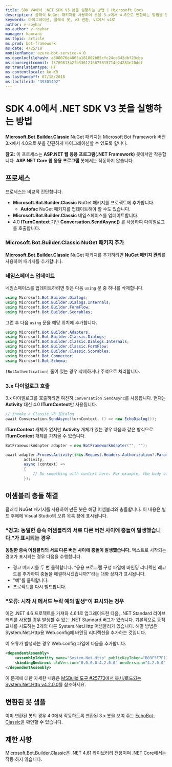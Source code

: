 ```yaml
---
title: SDK V4에서 .NET SDK V3 봇을 실행하는 방법 | Microsoft Docs
description: 클래식 NuGet 패키지를 사용하여 봇을 3.x에서 4.0으로 변환하는 방법을 알아봅니다.
keywords: 마이그레이션, 클래식 봇, v3 변환, v3에서 v4로
author: v-royhar
ms.author: v-royhar
manager: kamrani
ms.topic: article
ms.prod: bot-framework
ms.date: 4/25/18
monikerRange: azure-bot-service-4.0
ms.openlocfilehash: a808076e4865a181802b85cfc24ce342dbf23cba
ms.sourcegitcommit: f576981342fb3361216675815714e24281e20ddf
ms.translationtype: HT
ms.contentlocale: ko-KR
ms.lasthandoff: 07/18/2018
ms.locfileid: "39301492"
---
```

# <a name="how-to-run-net-sdk-v3-bots-in-sdk-40"></a>SDK 4.0에서 .NET SDK V3 봇을 실행하는 방법

**Microsoft.Bot.Builder.Classic** NuGet 패키지는 Microsoft Bot Framework 버전 3.x에서 4.0으로 봇을 간편하게 마이그레이션할 수 있도록 합니다.

**참고:** 이 프로세스는 **ASP.NET 웹 응용 프로그램(.NET Framework)** 봇에서만 작동합니다. **ASP.NET Core 웹 응용 프로그램** 봇에서는 작동하지 않습니다.

## <a name="the-process"></a>프로세스

프로세스는 비교적 간단합니다.

- **Microsoft.Bot.Builder.Classic** NuGet 패키지를 프로젝트에 추가합니다.
    - **Autofac** NuGet 패키지를 업데이트해야 할 수도 있습니다.
- **Microsoft.Bot.Builder.Classic** 네임스페이스를 업데이트합니다.
- 4.0 **ITurnContext** 기반 **Conversation.SendAsync()** 를 사용하여 다이얼로그를 호출합니다.

### <a name="add-the-microsoftbotbuilderclassic-nuget-package"></a>Microsoft.Bot.Builder.Classic NuGet 패키지 추가

**Microsoft.Bot.Builder.Classic** NuGet 패키지를 추가하려면 **NuGet 패키지 관리**를 사용하여 패키지를 추가합니다.

### <a name="update-the-namespaces"></a>네임스페이스 업데이트

네임스페이스를 업데이트하려면 찾은 다음 `using` 문 중 하나를 삭제합니다.

```csharp
using Microsoft.Bot.Builder.Dialogs;
using Microsoft.Bot.Builder.Dialogs.Internals;
using Microsoft.Bot.Builder.FormFlow;
using Microsoft.Bot.Builder.Scorables;
```

그런 후 다음 `using` 문을 해당 위치에 추가합니다.

```csharp
using Microsoft.Bot.Builder.Adapters;
using Microsoft.Bot.Builder.Classic.Dialogs;
using Microsoft.Bot.Builder.Classic.Dialogs.Internals;
using Microsoft.Bot.Builder.Classic.FormFlow;
using Microsoft.Bot.Builder.Classic.Scorables;
using Microsoft.Bot.Connector;
using Microsoft.Bot.Schema;
```

`[BotAuthentication]` 줄이 있는 경우 삭제하거나 주석으로 처리합니다.

### <a name="invoke-your-3x-dialog"></a>3.x 다이얼로그 호출

3.x 다이얼로그를 호출하려면 여전히 `Conversation.SendAsync`를 사용합니다. 현재는 **Activity** 대신 4.0 **ITurnContext**만 사용됩니다.

```csharp
// invoke a Classic V3 IDialog 
await Conversation.SendAsync(turnContext, () => new EchoDialog());
```

**ITurnContext** 개체가 없지만 **Activity** 개체가 있는 경우 다음과 같은 방식으로 **ITurnContext** 개체를 가져올 수 있습니다.

```csharp
BotFrameworkAdapter adapter = new BotFrameworkAdapter("", "");

await adapter.ProcessActivity(this.Request.Headers.Authorization?.Parameter,
        activity,
        async (context) =>
        {
            // Do something with context here. For example, the body of your Post() method may go here.
        });
```

## <a name="fix-assembly-conflicts"></a>어셈블리 충돌 해결

클래식 NuGet 패키지를 사용하여 만든 봇은 해당 어셈블리와 충돌합니다. 이 내용은 빌드 후에에 Visual Studio의 오류 목록 창에 표시됩니다.

### <a name="if-you-see-warning-found-conflicts-between-different-versions-of-the-same-dependent-assembly"></a>“경고: 동일한 종속 어셈블리의 서로 다른 버전 사이에 충돌이 발생했습니다.”가 표시되는 경우

**동일한 종속 어셈블리의 서로 다른 버전 사이에 충돌이 발생했습니다.** 텍스트로 시작되는 경고가 표시되는 경우 다음을 수행합니다.

- 경고 메시지를 두 번 클릭합니다. “응용 프로그램 구성 파일에 바인딩 리디렉션 레코드를 추가하여 충돌을 해결하시겠습니까?”라는 대화 상자가 표시됩니다.
- "예"를 클릭합니다.
- 프로젝트를 다시 빌드합니다.

### <a name="if-you-see-error-missing-method-exception-on-startup"></a>"오류: 시작 시 메서드 누락 예외 발생"이 표시되는 경우

이전 .NET 4.6 프로젝트를 가져와 4.6.1로 업그레이드한 다음, .NET Standard 라이브러리를 사용할 경우 발생할 수 있는 .NET Standard 버그가 있습니다. 기본적으로 동적 교체를 시도하는 2개의 다른 System.Net.Http 어셈블리가 있습니다. 해결 방법은 System.Net.Http용 Web.config에 바인딩 리디렉션을 추가하는 것입니다. 

이 오류가 발생하는 경우 Web.config 파일에 다음을 추가합니다.

```xml
<dependentAssembly>
    <assemblyIdentity name="System.Net.Http" publicKeyToken="B03F5F7F11D50A3A" culture="neutral" />
    <bindingRedirect oldVersion="0.0.0.0-4.2.0.0" newVersion="4.2.0.0" />
</dependentAssembly>
```

이 문제에 대한 자세한 내용은 [MSBuild 도구 #25773에서 복사/로드되는 System.Net.Http v4.2.0.0](https://github.com/dotnet/corefx/issues/25773)를 참조하세요.

## <a name="sample-of-a-converted-bot"></a>변환된 봇 샘플

이미 변환된 봇의 경우 4.0에서 작동하도록 변환된 3.x 봇을 보여 주는 [EchoBot-Classic](https://github.com/Microsoft/botbuilder-dotnet/tree/master/samples/Microsoft.Bot.Samples.EchoBot-Classic)을 확인할 수 있습니다.

## <a name="limitations"></a>제한 사항
Microsoft.Bot.Builder.Classic은 .NET 4.61 라이브러리 전용이며 .NET Core에서는 작동 하지 않습니다.
